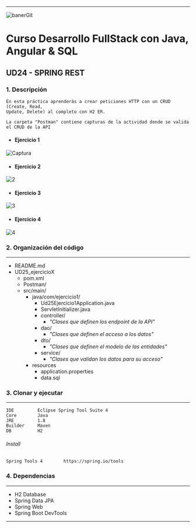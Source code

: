 ***
![banerGit](https://user-images.githubusercontent.com/22893383/107159880-121e0b80-6993-11eb-92e3-1efd1d8f4dba.PNG)

# Curso Desarrollo FullStack con Java, Angular & SQL

## UD24 - SPRING REST


### 1. Descripción
```
En esta práctica aprenderás a crear peticiones HTTP con un CRUD (Create, Read,
Update, Delete) al completo con H2 ER.
``` 

```
La carpeta "Postman" contiene capturas de la actividad donde se valida el CRUD de la API
```

- #### Ejercicio 1
 ![Captura](https://user-images.githubusercontent.com/22893383/111053535-e1833300-8464-11eb-931a-0dc41aca8c4e.PNG)
 
- #### Ejercicio 2
![2](https://user-images.githubusercontent.com/22893383/111053536-e2b46000-8464-11eb-9d79-4ddd78f38c45.PNG)

- #### Ejercicio 3
![3](https://user-images.githubusercontent.com/22893383/111053538-e3e58d00-8464-11eb-821d-2f02ecad25fc.PNG)

- #### Ejercicio 4
![4](https://user-images.githubusercontent.com/22893383/111053541-e516ba00-8464-11eb-964e-4352bb420c05.PNG)


### 2. Organización del código
***
- README.md
- UD25_ejercicioX
  - pom.xml
  - Postman/
  - src/main/
    - java/com/ejercicio1/
      - Ud25Ejercicio1Application.java
      - ServletInitializer.java
      - controller/
        + _"Clases que definen los endpoint de la API"_
      - dao/
        + _"Clases que definen el acceso a los datos"_
      - dto/
        + _"Clases que definen el modelo de las entidades"_
      - service/
        + _"Clases que validan los datos para su acceso"_
    - resources
      - application.properties
      - data.sql


### 3. Clonar y ejecutar
***
```
IDE         Eclipse Spring Tool Suite 4
Core        Java            
JRE         1.8
Builder     Maven
DB          H2
```

###### Install
```
Spring Tools 4        https://spring.io/tools
```

### 4. Dependencias
***

- H2 Database
- Spring Data JPA
- Spring Web
- Spring Boot DevTools
***
